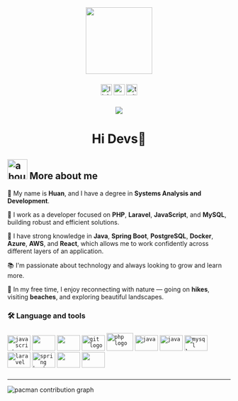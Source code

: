 <div align="center">
  <img height="150" src="https://media3.giphy.com/media/v1.Y2lkPTc5MGI3NjExaW05dGswaW4zN281anZtZjA1MHQ0emFzZW4xNHd0cmR6MWVud2c4byZlcD12MV9pbnRlcm5hbF9naWZfYnlfaWQmY3Q9cw/3iyKHMIKg5VWG6qHUm/giphy.gif"  />
</div>

###

<div align="center">
  <img src="https://img.shields.io/static/v1?message=LinkedIn&logo=linkedin&label=&color=0077B5&logoColor=white&labelColor=&style=for-the-badge" height="25" alt="linkedin logo"  />
  <img src="https://img.shields.io/static/v1?message=Instagram&logo=instagram&label=&color=fe164f&logoColor=white&labelColor=&style=for-the-badge" height="25" alt="youtube logo"  />
  <img src="https://img.shields.io/static/v1?message=X&logo=X&label=&color=000000&logoColor=white&labelColor=&style=for-the-badge" height="25" alt="twitter logo"  />
</div>

###

<div align="center">
  <img src="https://visitor-badge.laobi.icu/badge?page_id=maurodesouza.maurodesouza&"  />
</div>

###

<h1 align="center">Hi Devs👋</h1>

###

## <img width="45" alt="about" src="https://raw.github.com/elizarov/elizarov/master/about.png" height="45"> More about me

👋 My name is **Huan**, and I have a degree in **Systems Analysis and Development**.

🔭 I work as a developer focused on **PHP**, **Laravel**, **JavaScript**, and **MySQL**, building robust and efficient solutions.

🚀 I have strong knowledge in **Java**, **Spring Boot**, **PostgreSQL**, **Docker**, **Azure**, **AWS**, and **React**, which allows me to work confidently across different layers of an application.

📚 I'm passionate about technology and always looking to grow and learn more.

🌿 In my free time, I enjoy reconnecting with nature — going on **hikes**, visiting **beaches**, and exploring beautiful landscapes.

###

<h3 align="left">🛠 Language and tools</h3>

###

<div align="left">
  <code><img src="https://cdn.jsdelivr.net/gh/devicons/devicon/icons/javascript/javascript-original.svg" height="35" width="52" alt="javascript logo"  /></code>
  <code><img src="https://cdn.jsdelivr.net/gh/devicons/devicon@latest/icons/react/react-original.svg" height="35" width="52"/></code>
    <code><img src="https://cdn.jsdelivr.net/gh/devicons/devicon@latest/icons/postgresql/postgresql-plain.svg" height="35" width="52"/></code>
  <code><img src="https://cdn.jsdelivr.net/gh/devicons/devicon/icons/git/git-original.svg" height="35" width="52" alt="git logo"  /></code>
  <code><img src="https://cdn.jsdelivr.net/gh/devicons/devicon/icons/php/php-original.svg" height="40" width="60" alt="php logo"/></code>
   <code><img src="https://cdn.jsdelivr.net/gh/devicons/devicon/icons/java/java-plain.svg" height="35" width="52" alt="java" /></code>
 <code><img src="https://cdn.jsdelivr.net/gh/devicons/devicon/icons/docker/docker-plain.svg" height="35" width="52" alt="java" /></code>
  <code><img src="https://cdn.jsdelivr.net/gh/devicons/devicon/icons/mysql/mysql-original.svg" height="35" width="52" alt="mysql logo"/></code>
   <code><img src="https://cdn.jsdelivr.net/gh/devicons/devicon/icons/laravel/laravel-original.svg" height="35" width="52" alt="laravel" /></code>
  <code><img src="https://cdn.jsdelivr.net/gh/devicons/devicon@latest/icons/spring/spring-original.svg" height="35" width="52" alt="spring boot"/></code>
  <code><img src="https://cdn.jsdelivr.net/gh/devicons/devicon@latest/icons/azure/azure-original.svg" height="35" width="52"/></code>
  <code><img src="https://cdn.jsdelivr.net/gh/devicons/devicon@latest/icons/amazonwebservices/amazonwebservices-original-wordmark.svg" height="35" width="52"/></code>
</div>

###
------------------------------------------------------------------------------------------------------------------------------------------------------------
<picture>
  <source media="(prefers-color-scheme: dark)" srcset="https://raw.githubusercontent.com/neneca-lab/neneca-lab/output/pacman-contribution-graph-dark.svg">
  <source media="(prefers-color-scheme: light)" srcset="https://raw.githubusercontent.com/neneca-lab/neneca-lab/output/pacman-contribution-graph.svg">
  <img alt="pacman contribution graph" src="https://raw.githubusercontent.com/maurodesouza/neneca-lab/output/pacman-contribution-graph.svg">
</picture>
